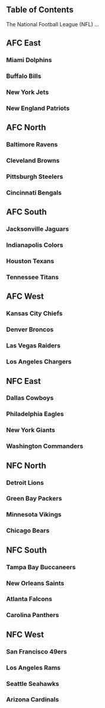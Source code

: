 ---
---

## Table of Contents

The National Football League (NFL) ...

## AFC East

### Miami Dolphins

### Buffalo Bills

### New York Jets

### New England Patriots

## AFC North

### Baltimore Ravens

### Cleveland Browns

### Pittsburgh Steelers

### Cincinnati Bengals

## AFC South

### Jacksonville Jaguars

### Indianapolis Colors

### Houston Texans

### Tennessee Titans

## AFC West

### Kansas City Chiefs

### Denver Broncos

### Las Vegas Raiders

### Los Angeles Chargers

## NFC East

### Dallas Cowboys

### Philadelphia Eagles

### New York Giants

### Washington Commanders

## NFC North

### Detroit Lions

### Green Bay Packers

### Minnesota Vikings

### Chicago Bears

## NFC South

### Tampa Bay Buccaneers

### New Orleans Saints

### Atlanta Falcons

### Carolina Panthers

## NFC West

### San Francisco 49ers

### Los Angeles Rams

### Seattle Seahawks

### Arizona Cardinals
